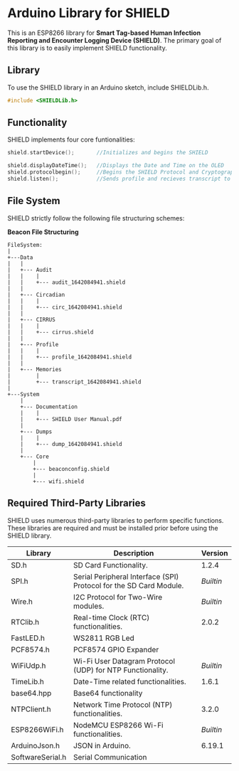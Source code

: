 # Arduino Library for SHIELD

This is an ESP8266 library for **Smart Tag-based Human Infection Reporting and Encounter Logging Device (SHIELD)**.
The primary goal of this library is to easily implement SHIELD functionality.

## Library

To use the SHIELD library in an Arduino sketch, include SHIELDLib.h.

```c
#include <SHIELDLib.h>
```

## Functionality
SHIELD implements four core funtionalities:

```c
shield.startDevice();       //Initializes and begins the SHIELD
```

```c
shield.displayDateTime();   //Displays the Date and Time on the OLED
shield.protocolbegin();     //Begins the SHIELD Protocol and Cryptography Modules
shield.listen();            //Sends profile and recieves transcript to and from other devices
```

## File System
SHIELD strictly follow the following file structuring schemes:

**Beacon File Structuring**


    FileSystem:
    |
    +---Data
    |   |
    |   +--- Audit
    |   |    |
    |   |    +--- audit_1642084941.shield
    |   |
    |   +--- Circadian
    |   |    |
    |   |    +--- circ_1642084941.shield
    |   |
    |   +--- CIRRUS
    |   |    |
    |   |    +--- cirrus.shield
    |   |
    |   +--- Profile
    |   |    |
    |   |    +--- profile_1642084941.shield
    |   |
    |   +--- Memories
    |        |
    |        +--- transcript_1642084941.shield
    |
    +---System
        |
        +--- Documentation
        |    |
        |    +--- SHIELD User Manual.pdf
        |
        +--- Dumps
        |    |
        |    +--- dump_1642084941.shield
        |
        +--- Core
            |
            +--- beaconconfig.shield
            |
            +--- wifi.shield

## Required Third-Party Libraries
SHIELD uses numerous third-party libraries to perform specific functions. These libraries are required and must be installed prior before using the SHIELD library.

| **Library** | **Description** | **Version** |
| ----------- | --------------- | ----------- |
| SD.h | SD Card Functionality. | 1.2.4 |
| SPI.h | Serial Peripheral Interface (SPI) Protocol for the SD Card Module. | *Builtin* |
| Wire.h | I2C Protocol for Two-Wire modules. | *Builtin* |
| RTClib.h | Real-time Clock (RTC) functionalities. | 2.0.2 |
| FastLED.h | WS2811 RGB Led | |
| PCF8574.h | PCF8574 GPIO Expander | |
| WiFiUdp.h | Wi-Fi User Datagram Protocol (UDP) for NTP Functionality. | *Builtin* |
| TimeLib.h | Date-Time related functionalities. | 1.6.1 |
| base64.hpp | Base64 functionality | |
| NTPClient.h |Network Time Protocol (NTP) functionalities. | 3.2.0 |
| ESP8266WiFi.h | NodeMCU ESP8266 Wi-Fi functionalities. | *Builtin* |
| ArduinoJson.h | JSON in Arduino. | 6.19.1 |
| SoftwareSerial.h | Serial Communication | |

[1]:<https://github.com/rjargumido/SHIELD>
